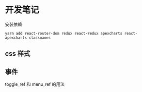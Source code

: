 <!--
 * @Author: ryuusennka
 * @Date: 2021-07-09 06:11:59
 * @LastEditors: ryuusennka
 * @LastEditTime: 2021-08-28 01:01:46
 * @FilePath: /tua-react-admin/notes.md
 * @Description:
-->

# 开发笔记

安装依赖

```
yarn add react-router-dom redux react-redux apexcharts react-apexcharts classnames
```

## css 样式

## 事件

toggle_ref 和 menu_ref 的用法
